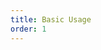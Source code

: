```yaml
---
title: Basic Usage
order: 1
---
```


<code defaultShowCode src="../../../example/src/demos/basic-usage.tsx"></code>
